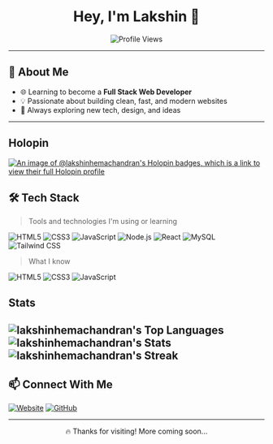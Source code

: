 <!-- Banner -->
<h1 align="center">Hey, I'm Lakshin 👋</h1>

<p align="center">
  <img src="https://komarev.com/ghpvc/?username=lakshinhemachandran&label=Profile%20Views&color=blue&style=for-the-badge" alt="Profile Views" />
</p>

---

## 🚀 About Me

- 🌐 Learning to become a **Full Stack Web Developer**
- 💡 Passionate about building clean, fast, and modern websites
- 🧠 Always exploring new tech, design, and ideas

---

## Holopin
[![An image of @lakshinhemachandran's Holopin badges, which is a link to view their full Holopin profile](https://holopin.me/lakshinhemachandran)](https://holopin.io/@lakshinhemachandran)


## 🛠 Tech Stack

> Tools and technologies I'm using or learning

![HTML5](https://img.shields.io/badge/-HTML5-E34F26?logo=html5&logoColor=white&style=for-the-badge)
![CSS3](https://img.shields.io/badge/-CSS3-1572B6?logo=css3&logoColor=white&style=for-the-badge)
![JavaScript](https://img.shields.io/badge/-JavaScript-F7DF1E?logo=javascript&logoColor=black&style=for-the-badge)
![Node.js](https://img.shields.io/badge/-Node.js-339933?logo=node.js&logoColor=white&style=for-the-badge)
![React](https://img.shields.io/badge/-React-61DAFB?logo=react&logoColor=black&style=for-the-badge)
![MySQL](https://img.shields.io/badge/-MySQL-4479A1?logo=mysql&logoColor=white&style=for-the-badge)
![Tailwind CSS](https://img.shields.io/badge/-Tailwind-38B2AC?logo=tailwind-css&logoColor=white&style=for-the-badge)

> What I know

![HTML5](https://img.shields.io/badge/-HTML5-E34F26?logo=html5&logoColor=white&style=for-the-badge)
![CSS3](https://img.shields.io/badge/-CSS3-1572B6?logo=css3&logoColor=white&style=for-the-badge)
![JavaScript](https://img.shields.io/badge/-JavaScript-F7DF1E?logo=javascript&logoColor=black&style=for-the-badge)

## Stats
![lakshinhemachandran's Top Languages](https://github-readme-stats.vercel.app/api/top-langs/?username=lakshinhemachandran&theme=vue-dark&show_icons=true&hide_border=true&layout=compact)
![lakshinhemachandran's Stats](https://github-readme-stats.vercel.app/api?username=lakshinhemachandran&theme=vue-dark&show_icons=true&hide_border=true&count_private=true)
![lakshinhemachandran's Streak](https://github-readme-streak-stats.herokuapp.com/?user=lakshinhemachandran&theme=vue-dark&hide_border=true)
---

## 📫 Connect With Me

[![Website](https://img.shields.io/badge/-lakshin.dev-000?logo=globe&logoColor=white&style=for-the-badge)](https://lakshin.dev)
[![GitHub](https://img.shields.io/badge/-@lakshinhemachandran-181717?logo=github&logoColor=white&style=for-the-badge)](https://github.com/lakshinhemachandran)

---

<p align="center">🔥 Thanks for visiting! More coming soon...</p>
